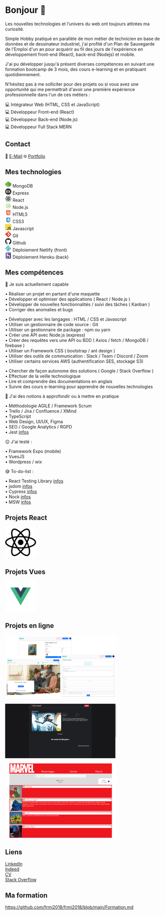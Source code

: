 # Bonjour 👋

Les nouvelles technologies et l’univers du web ont toujours attirées ma curiosité.

Simple Hobby pratiqué en parallèle de mon métier de technicien en base de données et de dessinateur industriel, j'ai profité d'un Plan de Sauvegarde de l'Emploi d'un an pour acquérir au fil des jours de l'expérience en développement front-end (React), back-end (Nodejs) et mobile.

J'ai pu développer jusqu'à présent diverses compétences en suivant une formation bootcamp de 3 mois, des cours e-learning et en pratiquant quotidiennement.

N'hésitez pas à me solliciter pour des projets ou si vous avez une opportunité qui me permettrait d'avoir une première expérience professionnelle dans l'un de ces métiers :

💻 Intégrateur Web (HTML, CSS et JavaScript)  
💻 Développeur Front-end (React)  
💻 Développeur Back-end (Node.js)  
💻 Développeur Full Stack MERN

## Contact

📧 [E-Mail](mailto:frmi2018@gmail.com)
🌐 [Portfolio](https://frmi2018.wixsite.com/website)

## Mes technologies

<img src="assets/logos/mongodb.png" width="20" height=20> MongoDB  
<img src="assets/logos/express.png" width="20" height="20"> Express  
<img src="assets/logos/react.png" width="20" height="20"> React  
<img src="assets/logos/node.png" width="20" height="20"> Node.js  
<img src="assets/logos/html.png" height="20"> HTML5  
<img src="assets/logos/css.png" width="20" height="20"> CSS3  
<img src="assets/logos/js.png" width="20" height="20"> Javascript  
<img src="assets/logos/git.png" width="20" height=20> Git  
<img src="assets/logos/github.png" width="20" height=20> Github  
<img src="assets/logos/netlify.png" width="20" height=20> Déploiement Netlify (front)  
<img src="assets/logos/heroku.png" width="20" height=20> Déploiement Heroku (back)

## Mes compétences

🙂 Je suis actuellement capable

• Réaliser un projet en partant d'une maquette  
• Développer et optimiser des applications ( React / Node.js )  
• Développer de nouvelles fonctionnalités / suivi des tâches ( Kanban )  
• Corriger des anomalies et bugs

• Développer avec les langages : HTML / CSS et Javascript  
• Utiliser un gestionnaire de code source : Git  
• Utiliser un gestionnaire de package : npm ou yarn  
• Créer une API avec Node.js (express)  
• Créer des requêtes vers une API ou BDD ( Axios / fetch / MongoDB / firebase )  
• Utiliser un Framework CSS ( bootstrap / ant design )    
• Utiliser des outils de communication : Slack / Team / Discord / Zoom  
• Utiliser certains services AWS (authentification SES, stockage S3)

• Chercher de façon autonome des solutions ( Google / Stack Overflow )  
• Effectuer de la veille technologique  
• Lire et comprendre des documentations en anglais  
• Suivre des cours e-learning pour apprendre de nouvelles technologies

🤔 J'ai des notions à approfondir ou à mettre en pratique  

• Méthodologie AGILE / Framework Scrum  
• Trello / Jira / Confluence / XMind  
• TypeScript  
• Web Design, UI/UX, Figma  
• SEO / Google Analytics / RGPD  
• Jest [infos](https://jestjs.io/docs/getting-started)  

😉 J'ai testé :

• Framework Expo (mobile)  
• VuesJS  
• Wordpress / wix

😅 To-do-list :  

• React Testing Library [infos](https://testing-library.com/docs/react-testing-library/intro/)  
• jsdom [infos](https://github.com/jsdom/jsdom)  
• Cypress [infos](https://www.cypress.io/)  
• Nock [infos](https://github.com/nock/nock)  
• MSW [infos](https://mswjs.io/)

## Projets React

[<img src="assets/logos/react.png"  width="100" height=auto>](https://github.com/frmi2018/react)

## Projets Vues

[<img src="assets/logos/vue.png"  width="100" height=auto>](https://github.com/frmi2018/vuejs)

## Projets en ligne

[<img src="assets/img/vinted.png" width="360" height=auto>](https://vinted-frmi.netlify.app/)

[<img src="https://raw.githubusercontent.com/frmi2018/gamepad/main/screen.png" width="360" height=auto>](https://frmi-gamepad.netlify.app/)

[<img src="https://raw.githubusercontent.com/frmi2018/frmi-marvel-api/main/src/assets/images/marvel.png" width="360" height=auto>](https://frmi-marvel-api.netlify.app/)

## Liens

[LinkedIn](https://www.linkedin.com/in/franck-michaud-b60791179/)  
[Indeed](https://my.indeed.com/p/g73hfz7)  
[CV](http://frmi.free.fr/perso/franck.michaud.cv.pdf)  
[Stack Overflow](https://stackoverflow.com/users/16643299/franck-michaud)

## Ma formation

https://github.com/frmi2018/frmi2018/blob/main/Formation.md

